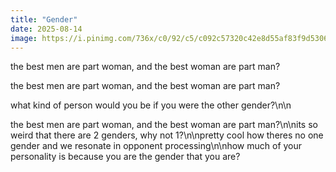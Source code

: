 ```yaml
---
title: "Gender"
date: 2025-08-14
image: https://i.pinimg.com/736x/c0/92/c5/c092c57320c42e8d55af83f9d5306314.jpg
---
```


the best men are part woman, and the best woman are part man?

the best men are part woman, and the best woman are part man?

what kind of person would you be if you were the other gender?\n\n

the best men are part woman, and the best woman are part man?\n\nits so weird that there are 2 genders, why not 1?\n\npretty cool how theres no one gender and we resonate in opponent processing\n\nhow much of your personality is because you are the gender that you are?
